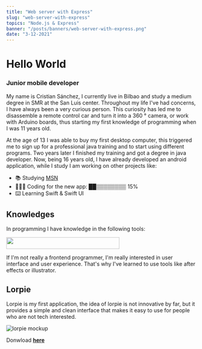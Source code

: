 ```yaml
---
title: "Web server with Express"
slug: "web-server-with-express"
topics: "Node.js & Express" 
banner: "/posts/banners/web-server-with-express.png"
date: "3-12-2021"
---
```


# Hello World

### Junior mobile developer

My name is Cristian Sánchez, I currently live in Bilbao and study a medium degree in SMR at the San Luis center. Throughout my life I've had concerns, I have always been a very curious person. This curiosity has led me to disassemble a remote control car and turn it into a 360 ° camera, or work with Arduino boards, thus starting my first knowledge of programming when I was 11 years old. 

At the age of 13 I was able to buy my first desktop computer, this triggered me to sign up for a professional java training and to start using different programs. Two years later I finished my training and got a degree in java developer. Now, being 16 years old, I have already developed an android application, while I study I am working on other projects like:

- 📚 Studying [MSN](https://www.centrosanluis.com/estudios/microcomputer-systems-networks-programme "Microcomputer systems and networks")
- 🧑🏽‍💻 Coding for the new app: ██▒▒▒▒▒▒▒▒  15%
- ⌨️ Learning Swift & Swift UI

## Knowledges

In programming I have knowledge in the following tools:

<img src="https://user-images.githubusercontent.com/99766455/154362550-dec8b1f9-dd94-41e4-9786-135a46b5109a.png" width="300" height="31">

If I'm not really a frontend programmer, I'm really interested in user interface and user experience. That's why I've learned to use tools like after effects or illustrator.

<!---
<img src="https://media.giphy.com/media/lYoKpH44kaGlQDvt5b/giphy.gif" width="100" height="100" />
-->

## Lorpie

Lorpie is my first application, the idea of lorpie is not innovative by far, but it provides a simple and clean interface that makes it easy to use for people who are not tech interested.

![lorpie mockup](https://user-images.githubusercontent.com/99766455/154370065-d6a4caec-116c-4eb1-817c-c2492b150e6c.png)

Donwload **[here](https://play.google.com/store/apps/details?id=ml.cpicontacto.lorpie&hl=es)**


